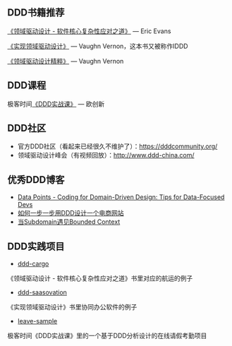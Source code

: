 ## DDD书籍推荐

[《领域驱动设计 - 软件核心复杂性应对之道》](https://book.douban.com/subject/26819666/) — Eric Evans

[《实现领域驱动设计》](https://book.douban.com/subject/25844633/) — Vaughn Vernon，这本书又被称作IDDD

[《领域驱动设计精粹》](https://book.douban.com/subject/30333944/) — Vaughn Vernon

## DDD课程

极客时间[《DDD实战课》](https://time.geekbang.org/column/intro/238?code=Dq5EPat2lNV4uAWZZZXDh1XwkFhfbSyCQCJd4UDnlfQ%3D) — 欧创新

## DDD社区

* 官方DDD社区（看起来已经很久不维护了）：https://dddcommunity.org/
* 领域驱动设计峰会（有视频回放）：http://www.ddd-china.com/

## 优秀DDD博客
* [Data Points - Coding for Domain-Driven Design: Tips for Data-Focused Devs](https://docs.microsoft.com/en-us/archive/msdn-magazine/2013/august/data-points-coding-for-domain-driven-design-tips-for-data-focused-devs)
* [如何一步一步用DDD设计一个电商网站](https://www.cnblogs.com/Zachary-Fan/p/5991674.html)
* [当Subdomain遇见Bounded Context](https://insights.thoughtworks.cn/subdomain-and-bounded-context/)

## DDD实践项目

* [ddd-cargo](https://github.com/citerus/dddsample-core)

《领域驱动设计 - 软件核心复杂性应对之道》书里对应的航运的例子

* [ddd-saasovation](https://github.com/VaughnVernon/IDDD_Samples)

《实现领域驱动设计》书里协同办公软件的例子

* [leave-sample](https://github.com/ouchuangxin/leave-sample)

极客时间《DDD实战课》里的一个基于DDD分析设计的在线请假考勤项目



